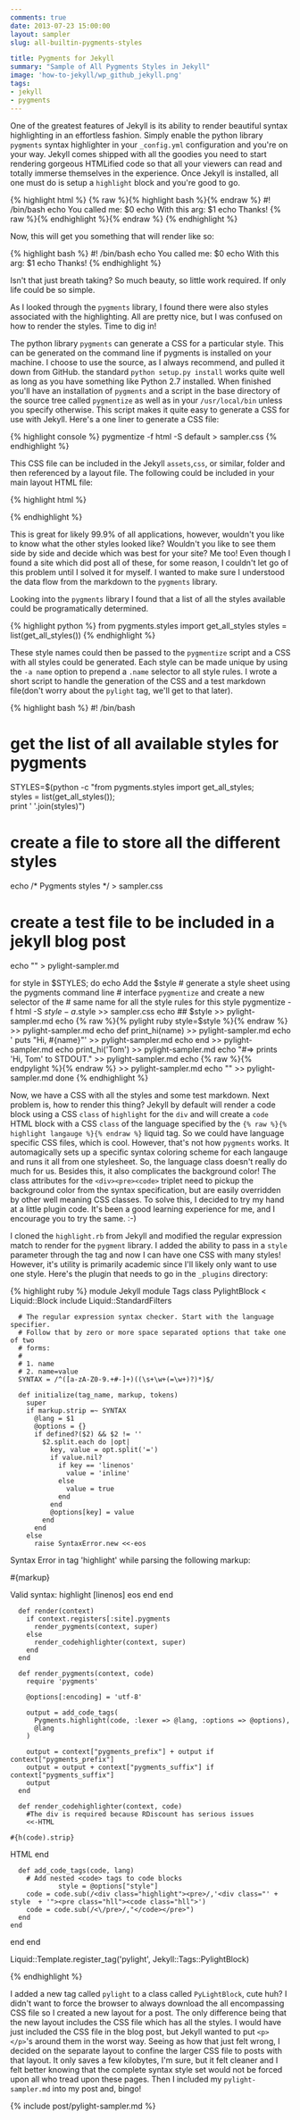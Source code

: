 ```yaml
---
comments: true
date: 2013-07-23 15:00:00
layout: sampler
slug: all-builtin-pygments-styles 

title: Pygments for Jekyll
summary: "Sample of All Pygments Styles in Jekyll"
image: 'how-to-jekyll/wp_github_jekyll.png'
tags:
- jekyll
- pygments
---
```


One of the greatest features of Jekyll is its ability to render
beautiful syntax highlighting in an effortless fashion.  Simply enable
the python library `pygments` syntax highlighter in your `_config.yml`
configuration and you're on your way.  Jekyll comes shipped with
all the goodies you need to start rendering gorgeous HTMLified code so
that all your viewers can read and totally immerse themselves in the
experience.  Once Jekyll is installed, all one must do is setup a
`highlight` block and you're good to go.

{% highlight html %}
{% raw %}{% highlight bash %}{% endraw %}
  #! /bin/bash
  echo You called me: $0
  echo With this arg: $1
  echo Thanks!
{% raw %}{% endhighlight %}{% endraw %}
{% endhighlight %}

Now, this will get you something that will render like so:

{% highlight bash %}
  #! /bin/bash
  echo You called me: $0
  echo With this arg: $1
  echo Thanks!
{% endhighlight %}

Isn't that just breath taking?  So much beauty, so little work required.
If only life could be so simple.

As I looked through the `pygments` library, I found there were also styles
associated with the highlighting.  All are pretty nice, but I was confused on
how to render the styles.  Time to dig in!

The python library `pygments` can generate a CSS for a particular style.  This can
be generated on the command line if pygments is installed on your machine.  I
choose to use the source, as I always recommend, and pulled it down from GitHub.
the standard `python setup.py install` works quite well as long as you have something
like Python 2.7 installed.  When finished you'll have an installation of `pygments` and
a script in the base directory of the source tree called `pygmentize` as well as in your
`/usr/local/bin` unless you specify otherwise.  This script makes it quite easy to generate
a CSS for use with Jekyll.  Here's a one liner to generate a CSS file:

{% highlight console %}
pygmentize -f html -S default > sampler.css
{% endhighlight %}

This CSS file can be included in the Jekyll `assets`,`css`, or similar, folder
and then referenced by a layout file.  The following could be included in your
main layout HTML file:

{% highlight html %}
<!DOCTYPE html>
<html lang="en">
  <head>
    <meta charset="utf-8">
    <meta http-equiv="X-UA-Compatible" content="IE=edge,chrome=1">
    <link rel="stylesheet" href="/css/sampler.css">
{% endhighlight %}

This is great for likely 99.9% of all applications, however, wouldn't
you like to know what the other styles looked like?  Wouldn't you like
to see them side by side and decide which was best for your site?  Me too!
Even though I found a site which did post all of these, for some reason,
I couldn't let go of this problem until I solved it for myself.  I wanted
to make sure I understood the data flow from the markdown to the `pygments`
library.

Looking into the `pygments` library I found that a list of all the styles
available could be programatically determined.

{% highlight python %}
from pygments.styles import get_all_styles
styles = list(get_all_styles())
{% endhighlight %}

These style names could then be passed to the `pygmentize` script and a CSS
with all styles could be generated.  Each style can be made unique by using the
`-a name` option to prepend a `.name` selector to all style rules.  I wrote a
short script to handle the generation of the CSS and a test markdown file(don't
worry about the `pylight` tag, we'll get to that later).

{% highlight bash %}
#! /bin/bash
# get the list of all available styles for pygments
STYLES=$(python -c "from pygments.styles import get_all_styles; \
                    styles = list(get_all_styles()); \
										print ' '.join(styles)")
# create a file to store all the different styles
echo \/\* Pygments styles \*\/ > sampler.css
# create a test file to be included in a jekyll blog post
echo "" > pylight-sampler.md

for style in $STYLES;
  do
    echo Add the $style
    # generate a style sheet using the pygments command line
    # interface `pygmentize` and create a new selector of the
    # same name for all the style rules for this style
    pygmentize -f html -S $style -a .$style >> sampler.css
    echo \## $style >> pylight-sampler.md
    echo {% raw %}{% pylight ruby style=$style %}{% endraw %} >> pylight-sampler.md
    echo def print_hi\(name\) >> pylight-sampler.md
    echo '  puts "Hi, #{name}"' >> pylight-sampler.md
    echo end >> pylight-sampler.md
    echo print_hi\('Tom'\) >> pylight-sampler.md
    echo "#=> prints 'Hi, Tom' to STDOUT." >> pylight-sampler.md
    echo {% raw %}{% endpylight %}{% endraw %} >> pylight-sampler.md
    echo "" >> pylight-sampler.md
done
{% endhighlight %}

Now, we have a CSS with all the styles and some test markdown.  Next problem
is, how to render this thing?  Jekyll by default will render a code block
using a CSS `class` of `highlight` for the `div` and will create a `code` HTML
block with a CSS `class` of the language specified by the
`{% raw %}{% highlight langauge %}{% endraw %}` liquid tag.  So we could have
language specific CSS files, which is cool.  However, that's not how `pygments`
works.  It automagically sets up a specific syntax coloring scheme for each
langauge and runs it all from one stylesheet.  So, the language class doesn't
really do much for us.  Besides this, it also complicates the background color!
The class attributes for the `<div><pre><code>` triplet need to pickup the
background color from the syntax specification, but are easily overridden by other
well meaning CSS classes.  To solve this, I decided to try my hand at a little
plugin code.  It's been a good learning experience for me, and I encourage you
to try the same. :-)

I cloned the `highlight.rb` from Jekyll and modified the regular expression match
to render for the `pygment` library.  I added the ability to pass in a `style`
parameter through the tag and now I can have one CSS with many styles!  However, it's
utility is primarily academic since I'll likely only want to use one style.  Here's
the plugin that needs to go in the `_plugins` directory:


{% highlight ruby %}
module Jekyll
  module Tags
    class PylightBlock < Liquid::Block
      include Liquid::StandardFilters

      # The regular expression syntax checker. Start with the language specifier.
      # Follow that by zero or more space separated options that take one of two
      # forms:
      #
      # 1. name
      # 2. name=value
      SYNTAX = /^([a-zA-Z0-9.+#-]+)((\s+\w+(=\w+)?)*)$/

      def initialize(tag_name, markup, tokens)
        super
        if markup.strip =~ SYNTAX
          @lang = $1
          @options = {}
          if defined?($2) && $2 != ''
            $2.split.each do |opt|
              key, value = opt.split('=')
              if value.nil?
                if key == 'linenos'
                  value = 'inline'
                else
                  value = true
                end
              end
              @options[key] = value
            end
          end
        else
          raise SyntaxError.new <<-eos
Syntax Error in tag 'highlight' while parsing the following markup:

  #{markup}

Valid syntax: highlight <lang> [linenos]
eos
        end
      end

      def render(context)
        if context.registers[:site].pygments
          render_pygments(context, super)
        else
          render_codehighlighter(context, super)
        end
      end

      def render_pygments(context, code)
        require 'pygments'

        @options[:encoding] = 'utf-8'

        output = add_code_tags(
          Pygments.highlight(code, :lexer => @lang, :options => @options),
          @lang
        )

        output = context["pygments_prefix"] + output if context["pygments_prefix"]
        output = output + context["pygments_suffix"] if context["pygments_suffix"]
        output
      end

      def render_codehighlighter(context, code)
        #The div is required because RDiscount has serious issues
        <<-HTML
  <div>
    <pre><code class='#{@lang}'>#{h(code).strip}</code></pre>
  </div>
        HTML
      end

      def add_code_tags(code, lang)
        # Add nested <code> tags to code blocks
				style = @options["style"]
        code = code.sub(/<div class="highlight"><pre>/,'<div class="' + style  + '"><pre class="hll"><code class="hll">')
        code = code.sub(/<\/pre>/,"</code></pre>")
      end
    end
  end
end

Liquid::Template.register_tag('pylight', Jekyll::Tags::PylightBlock)

{% endhighlight %}

I added a new tag called `pylight` to a class called `PyLightBlock`, cute huh?
I didn't want to force the browser to always download the all encompassing CSS file
so I created a new layout for a post.  The only difference being that the new layout
includes the CSS file which has all the styles.  I would have just included the
CSS file in the blog post, but Jekyll wanted to put `<p></p>`'s around them in the
worst way.  Seeing as how that just felt wrong, I decided on the separate layout
to confine the larger CSS file to posts with that layout.  It only saves a few
kilobytes, I'm sure, but it felt cleaner and I felt better knowing that the complete
syntax style set would not be forced upon all who tread upon these pages.  Then I
included my `pylight-sampler.md` into my post and, bingo!

{% include post/pylight-sampler.md %}

